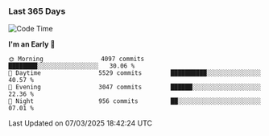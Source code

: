 ### Last 365 Days
<!--START_SECTION:waka-->
![Code Time](http://img.shields.io/badge/Code%20Time-796%20hrs%207%20mins-blue)

**I'm an Early 🐤** 

```text
🌞 Morning                4097 commits        ████████░░░░░░░░░░░░░░░░░   30.06 % 
🌆 Daytime                5529 commits        ██████████░░░░░░░░░░░░░░░   40.57 % 
🌃 Evening                3047 commits        ██████░░░░░░░░░░░░░░░░░░░   22.36 % 
🌙 Night                  956 commits         ██░░░░░░░░░░░░░░░░░░░░░░░   07.01 % 
```



 Last Updated on 07/03/2025 18:42:24 UTC
<!--END_SECTION:waka-->

<!--
**BrianCurliss/BrianCurliss** is a ✨ _special_ ✨ repository because its `README.md` (this file) appears on your GitHub profile.

Here are some ideas to get you started:

- 🔭 I’m currently working on ...
- 🌱 I’m currently learning ...
- 👯 I’m looking to collaborate on ...
- 🤔 I’m looking for help with ...
- 💬 Ask me about ...
- 📫 How to reach me: ...
- 😄 Pronouns: ...
- ⚡ Fun fact: ...
-->
